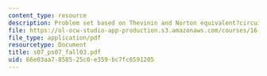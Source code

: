 ```yaml
---
content_type: resource
description: Problem set based on Thevinin and Norton equivalent?circuits.
file: https://ol-ocw-studio-app-production.s3.amazonaws.com/courses/16-01-unified-engineering-i-ii-iii-iv-fall-2005-spring-2006/66e03aa7858525c0e359bc7fc6591205_s07_ps07_fall03.pdf
file_type: application/pdf
resourcetype: Document
title: s07_ps07_fall03.pdf
uid: 66e03aa7-8585-25c0-e359-bc7fc6591205
---
```

